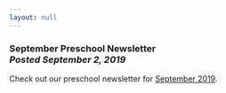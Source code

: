 ```yaml
---
layout: null
---
```


<h3 class="ui header">
  September Preschool Newsletter
  <div class="sub header">
    <i>Posted September 2, 2019</i>
  </div>
</h3>

Check out our preschool newsletter for
<a href="{{ site.baseurl }}/assets/newsletters/COH September 2019 Newsletter.pdf">September 2019</a>.
